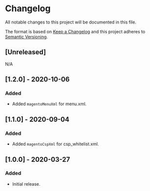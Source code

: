 # Changelog
All notable changes to this project will be documented in this file.

The format is based on [Keep a Changelog](http://keepachangelog.com/en/1.0.0/)
and this project adheres to [Semantic Versioning](http://semver.org/spec/v2.0.0.html).

## [Unreleased]

N/A

## [1.2.0] - 2020-10-06

### Added
- Added `magentoMenuXml` for menu.xml.

## [1.1.0] - 2020-09-04

### Added
- Added `magentoCspXml` for csp_whitelist.xml.

## [1.0.0] - 2020-03-27

### Added
- Initial release.
